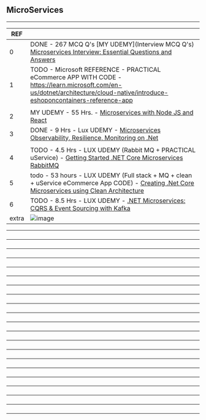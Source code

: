 ## MicroServices

---------------------------------------------
| REF | |
| - | - |
| 0 | DONE -  267 MCQ Q's [MY UDEMY](Interview MCQ Q's) [Microservices Interview: Essential Questions and Answers](https://www.udemy.com/course/microservices-interview-essential-questions-and-answers/) |
| 1 | TODO - Microsoft REFERENCE - PRACTICAL eCommerce APP WITH CODE - https://learn.microsoft.com/en-us/dotnet/architecture/cloud-native/introduce-eshoponcontainers-reference-app | 
| |  |
| 2 | MY UDEMY - 55 Hrs. - [Microservices with Node JS and React](https://www.udemy.com/course/microservices-with-node-js-and-react)|
| 3 | DONE - 9 Hrs - Lux UDEMY - [Microservices Observability, Resilience, Monitoring on .Net](https://www.udemy.com/course/microservices-observability-resilience-monitoring-on-net/) | 
|   |   |                                                                                   https://luxoft.udemy.com/course/microservices-observability-resilience-monitoring-on-net/  |
| 4 | TODO - 4.5 Hrs - LUX UDEMY (Rabbit MQ + PRACTICAL uService) - [Getting Started .NET Core Microservices RabbitMQ](https://luxoft.udemy.com/course/getting-started-net-core-microservices-rabbitmq) |
| 5 | todo - 53 hours - LUX UDEMY (Full stack + MQ + clean + uService eCommerce App CODE) - [Creating .Net Core Microservices using Clean Architecture](https://luxoft.udemy.com/course/creating-net-core-microservices-using-clean-architecture) |
| 6 | TODO - 8.5 Hrs - LUX UDEMY - [.NET Microservices: CQRS & Event Sourcing with Kafka](https://luxoft.udemy.com/course/net-microservices-cqrs-event-sourcing-with-kafka/learn) |
| extra | ![image](https://github.com/user-attachments/assets/a27840b7-39fa-40b8-ae79-f572b88c3308) |

---------------------------------------------
### 

---------------------------------------------
### 

---------------------------------------------
### 

---------------------------------------------
### 

---------------------------------------------
### 

---------------------------------------------
### 

---------------------------------------------
### 

---------------------------------------------
### 

---------------------------------------------
### 

---------------------------------------------
### 

---------------------------------------------
### 

---------------------------------------------
### 

---------------------------------------------
### 

---------------------------------------------
### 

---------------------------------------------
### 

---------------------------------------------
### 

---------------------------------------------
### 

---------------------------------------------
### 

---------------------------------------------
### 

---------------------------------------------
### 

---------------------------------------------
